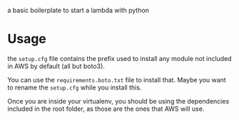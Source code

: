 a basic boilerplate to start a lambda with python

# Usage

the `setup.cfg` file contains the prefix used to install any module
not included in AWS by default (all but boto3). 

You can use the `requirements.boto.txt` file to install that. Maybe you want to rename the `setup.cfg` while you install this.

Once you are inside your virtualenv, you should be using the dependencies included in the root folder, as those are the ones that AWS will use.


